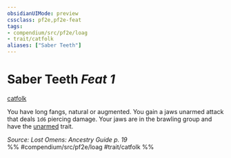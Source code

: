 ```yaml
---
obsidianUIMode: preview
cssclass: pf2e,pf2e-feat
tags:
- compendium/src/pf2e/loag
- trait/catfolk
aliases: ["Saber Teeth"]
---
```

# Saber Teeth  *Feat 1*  
[catfolk](catfolk-b1.md "Catfolk Ancestry & Heritage Trait")  


You have long fangs, natural or augmented. You gain a jaws unarmed attack that deals `1d6` piercing damage. Your jaws are in the brawling group and have the [unarmed](unarmed.md "Unarmed Weapon Trait") trait.

*Source: Lost Omens: Ancestry Guide p. 19*  
%% #compendium/src/pf2e/loag #trait/catfolk %%